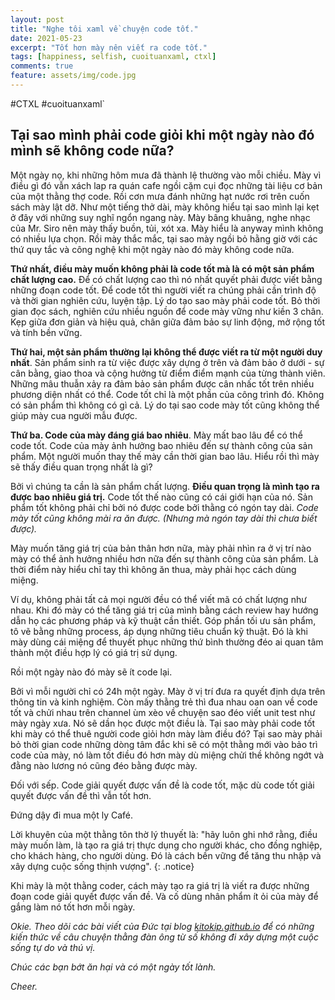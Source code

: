 ```yaml
---
layout: post
title: "Nghe tôi xaml về chuyện code tốt."
date: 2021-05-23
excerpt: "Tốt hơn mày nên viết ra code tốt."
tags: [happiness, selfish, cuoituanxaml, ctxl]
comments: true
feature: assets/img/code.jpg
---
```


#CTXL #cuoituanxaml`
## Tại sao mình phải code giỏi khi một ngày nào đó mình sẽ không code nữa?

Một ngày nọ, khi những hôm mưa đã thành lệ thường vào mỗi chiều. Mày vì điều gì đó vẫn xách lap ra quán cafe ngồi cặm cụi đọc những tài liệu cơ bản của một thằng thợ code. Rồi cơn mưa đánh những hạt nước rơi trên cuốn sách mày lật dỡ. Như một tiếng thở dài, mày không hiểu tại sao mình lại kẹt ở đây với những suy nghĩ ngổn ngang này. 
Mày bâng khuâng, nghe nhạc của Mr. Siro nên mày thấy buồn, tủi, xót xa. Mày hiểu là anyway mình không có nhiều lựa chọn. Rồi mày thắc mắc, tại sao mày ngồi bỏ hằng giờ với các thứ quy tắc và công nghệ khi một ngày nào đó mày không code nữa. 

**Thứ nhất, điều mày muốn không phải là code tốt mà là có một sản phẩm chất lượng cao.** Để có chất lượng cao thì nó nhất quyết  phải được viết bằng những đoạn code tốt. Để code tốt thì người viết ra chúng phải cần trình độ và thời gian nghiên cứu, luyện tập. Lý do tạo sao mày phải code tốt. Bỏ thời gian đọc sách, nghiên cứu nhiều nguồn để code mày vững như kiền 3 chân. Kẹp giữa đơn giản và hiệu quả, chân giữa đảm bảo sự linh động, mở rộng tốt và tính bền vững.

**Thứ hai, một sản phẩm thường lại không thể được viết ra từ một người duy nhất**. Sản phẩm sinh ra từ việc được xây dựng ở trên và đảm bảo ở dưới  - sự cân bằng, giao thoa và cộng hưởng từ điểm điểm mạnh của từng thành viên. Những mâu thuẫn xảy ra đảm bảo sản phẩm được cân nhấc tốt trên nhiều phương diện nhất có thể. Code tốt chỉ là một phần của công trình đó. Không có sản phẩm thì không có gì cả. Lý do tại sao code mày tốt cũng không thể giúp mày cua người mẫu được.

**Thứ ba. Code của mày đáng giá bao nhiêu**. Mày mất bao lâu để có thể code tốt. Code của mày ảnh hưởng bao nhiêu đến sự thành công của sản phẩm. Một người muốn thay thế mày cần thời gian bao lâu. Hiểu rồi thì mày sẽ thấy điều quan trọng nhất là gì? 

Bởi vì chúng ta cần là sản phẩm chất lượng. **Điều quan trọng là mình tạo ra được bao nhiêu giá trị.** Code tốt thế nào cũng có cái giới hạn của nó. Sản phẩm tốt không phải chỉ bởi nó được code bởi thằng có ngón tay dài. *Code mày tốt cũng không mài ra ăn được. (Nhưng mà ngón tay dài thì chưa biết được).*

Mày muốn tăng giá trị của bản thân hơn nữa, mày phải nhìn ra ở vị trí nào mày có thể ảnh hưởng nhiều hơn nữa đến sự thành công của sản phẩm. Là thời điểm này hiểu chỉ tay thì không ăn thua, mày phải học cách dùng miệng. 

Ví dụ, không phải tất cả mọi người đều có thể viết mã có chất lượng như nhau. Khi đó mày có thể tăng giá trị của mình bằng cách review hay hướng dẫn họ các phương pháp và kỹ thuật cần thiết. Góp phần tối ưu sản phẩm, tô vẽ bằng những process, áp dụng những tiêu chuẩn kỹ thuật. Đó là khi mày dùng cái miệng để thuyết phục những thứ bình thường đéo ai quan tâm thành một điều hợp lý có giá trị sử dụng.

Rồi một ngày nào đó mày sẽ ít code lại.

Bởi vì mỗi người chỉ có 24h một ngày. Mày ở vị trí đưa ra quyết định dựa trên thông tin và kinh nghiệm. Còn mấy thằng trẻ thì đua nhau oan oan về code tốt và chửi nhau trên channel ùm xèo về chuyện sao đéo viết unit test như mày ngày xưa. Nó sẽ dần học được một điều là. Tại sao mày phải code tốt khi mày có thể thuê người code giỏi hơn mày làm điều đó?  Tại sao mày phải bỏ thời gian code những dòng tâm đắc khi sẽ có một thằng mới vào bảo trì code của mày, nó làm tốt điều đó hơn mày dù miệng chửi thề không ngớt và đằng nào lương nó cũng đéo bằng được mày. 

Đối với sếp. Code giải quyết được vấn đề là code tốt, mặc dù code tốt giải quyết được vấn đề thì vẫn tốt hơn.

Đứng dậy đi mua một ly Café. 

Lời khuyên của một thằng tôn thờ lý thuyết là: "hãy luôn ghi nhớ rằng, điều mày muốn làm, là tạo ra giá trị thực dụng cho người khác, cho đồng nghiệp, cho khách hàng, cho người dùng. Đó là cách bền vững để tăng thu nhập và xây dựng cuộc sống thịnh vượng". 
{: .notice}

Khi mày là một thằng coder, cách mày tạo ra giá trị là viết ra được những đoạn code giải quyết được vấn đề. Và cố dùng nhân phẩm ít ỏi của mày để gắng làm nó tốt hơn mỗi ngày.

*Okie. Theo dõi các bài viết của Đức tại blog [kitokip.github.io](https://kitokip.github.io) để có những kiến thức về câu chuyện thằng đàn ông từ số không đi xây dựng một cuộc sống tự do và thú vị.* 

*Chúc các bạn bớt ăn hại và có một ngày tốt lành.*

*Cheer.*